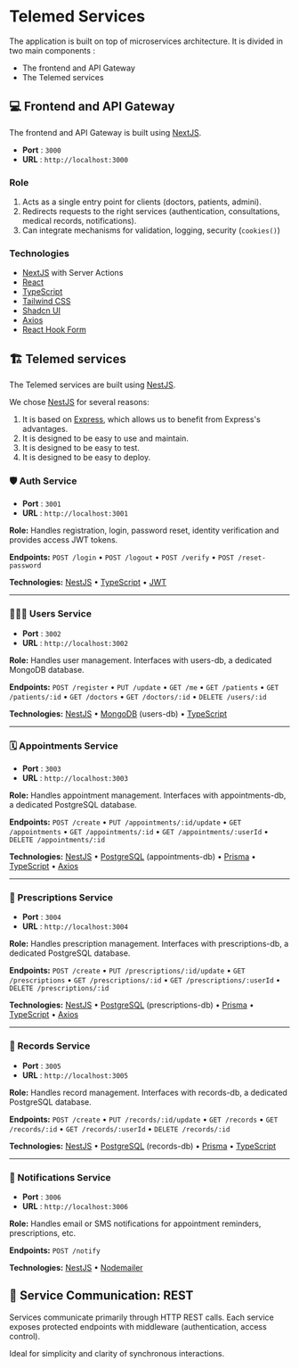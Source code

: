 # Telemed Services

The application is built on top of microservices architecture. It is divided in two main components : 
- The frontend and API Gateway
- The Telemed services

## 💻 Frontend and API Gateway
The frontend and API Gateway is built using [NextJS](https://nextjs.org/).

- **Port** : `3000`
- **URL** : `http://localhost:3000`

### Role
1. Acts as a single entry point for clients (doctors, patients, admini).
2. Redirects requests to the right services (authentication, consultations, medical records, notifications).
3. Can integrate mechanisms for validation, logging, security (`cookies()`)

### Technologies
- [NextJS](https://nextjs.org/) with Server Actions
- [React](https://reactjs.org/)
- [TypeScript](https://www.typescriptlang.org/)
- [Tailwind CSS](https://tailwindcss.com/)
- [Shadcn UI](https://ui.shadcn.com/)
- [Axios](https://www.axios.io/)
- [React Hook Form](https://react-hook-form.com/)

## 🏗️ Telemed services
The Telemed services are built using [NestJS](https://docs.nestjs.com/).

We chose [NestJS](https://docs.nestjs.com/) for several reasons:
1. It is based on [Express](https://expressjs.com/), which allows us to benefit from Express's advantages.
2. It is designed to be easy to use and maintain.
3. It is designed to be easy to test.
4. It is designed to be easy to deploy.

### 🛡️ Auth Service

- **Port** : `3001`
- **URL** : `http://localhost:3001`

**Role:**
Handles registration, login, password reset, identity verification and provides access JWT tokens.

**Endpoints:** `POST /login` • `POST /logout` • `POST /verify` • `POST /reset-password`

**Technologies:** [NestJS](https://docs.nestjs.com/) • [TypeScript](https://www.typescriptlang.org/) • [JWT](https://jwt.io/)

---

### 🧑🏻‍⚕️ Users Service

- **Port** : `3002`
- **URL** : `http://localhost:3002`

**Role:** Handles user management. Interfaces with users-db, a dedicated MongoDB database.

**Endpoints:** `POST /register` • `PUT /update` • `GET /me` • `GET /patients` • `GET /patients/:id` • `GET /doctors` • `GET /doctors/:id` • `DELETE /users/:id`

**Technologies:** [NestJS](https://docs.nestjs.com/) • [MongoDB](https://www.mongodb.com/) (users-db) • [TypeScript](https://www.typescriptlang.org/)

---

### 🗓️ Appointments Service

- **Port** : `3003`
- **URL** : `http://localhost:3003`

**Role:** Handles appointment management. Interfaces with appointments-db, a dedicated PostgreSQL database.

**Endpoints:** `POST /create` • `PUT /appointments/:id/update` • `GET /appointments` • `GET /appointments/:id` • `GET /appointments/:userId` • `DELETE /appointments/:id`

**Technologies:** [NestJS](https://docs.nestjs.com/) • [PostgreSQL](https://www.postgresql.org/) (appointments-db) • [Prisma](https://www.prisma.io/) • [TypeScript](https://www.typescriptlang.org/) • [Axios](https://www.axios.io/)

---

### 💊 Prescriptions Service

- **Port** : `3004`
- **URL** : `http://localhost:3004`

**Role:** Handles prescription management. Interfaces with prescriptions-db, a dedicated PostgreSQL database.

**Endpoints:** `POST /create` • `PUT /prescriptions/:id/update` • `GET /prescriptions` • `GET /prescriptions/:id` • `GET /prescriptions/:userId` • `DELETE /prescriptions/:id`

**Technologies:** [NestJS](https://docs.nestjs.com/) • [PostgreSQL](https://www.postgresql.org/) (prescriptions-db) • [Prisma](https://www.prisma.io/) • [TypeScript](https://www.typescriptlang.org/) • [Axios](https://www.axios.io/)

---

### 📁 Records Service

- **Port** : `3005`
- **URL** : `http://localhost:3005`

**Role:** Handles record management. Interfaces with records-db, a dedicated PostgreSQL database.

**Endpoints:** `POST /create` • `PUT /records/:id/update` • `GET /records` • `GET /records/:id` • `GET /records/:userId` • `DELETE /records/:id`

**Technologies:** [NestJS](https://docs.nestjs.com/) • [PostgreSQL](https://www.postgresql.org/) (records-db) • [Prisma](https://www.prisma.io/) • [TypeScript](https://www.typescriptlang.org/)

---

### 🔔 Notifications Service

- **Port** : `3006`
- **URL** : `http://localhost:3006`

**Role:** Handles email or SMS notifications for appointment reminders, prescriptions, etc.

**Endpoints:** `POST /notify`

**Technologies:** [NestJS](https://docs.nestjs.com/) • [Nodemailer](https://www.nedemailer.org/)


## 🔗 Service Communication: REST

Services communicate primarily through HTTP REST calls. Each service exposes protected endpoints with middleware (authentication, access control).

Ideal for simplicity and clarity of synchronous interactions.
